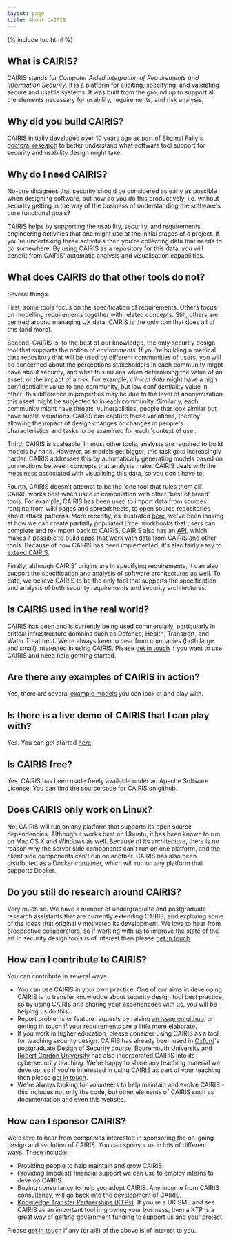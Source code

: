 ```yaml
---
layout: page
title: About CAIRIS
---
```


{% include toc.html %}

<h2>What is CAIRIS?</h2>

CAIRIS stands for *Computer Aided Integration of Requirements and Information Security*.  It is a platform for eliciting, specifying, and validating secure and usable systems.  It was built from the ground up to support all the elements necessary for usability, requirements, and risk analysis.  

<h2>Why did you build CAIRIS?</h2>

CAIRIS initially developed over 10 years ago as part of [Shamal Faily](https://rgu-repository.worktribe.com/person/1335432/shamal-faily)'s [doctoral research](http://ora.ox.ac.uk/objects/uuid:520b939f-b1d9-4a53-9a47-21f0ffcfd68d) to better understand what software tool support for security and usability design might take.

<h2>Why do I need CAIRIS?</h2>

No-one disagrees that security should be considered as early as possible when designing software, but how do you do this productively, i.e. without security getting in the way of the business of understanding the software's core functional goals?

CAIRIS helps by supporting the usability, security, and requirements engineering activities that one might use at the initial stages of a project.  If you're undertaking these activities then you're collecting data that needs to go somewhere.  By using CAIRIS as a repository for this data, you will benefit from CAIRIS' automatic analysis and visualisation capabilities.

<h2>What does CAIRIS do that other tools do not?</h2>

Several things.

First, some tools focus on the specification of requirements.  Others focus on modelling requirements together with related concepts.  Still, others are centred around managing UX data.  CAIRIS is the only tool that does all of this (and more).

Second, CAIRIS is, to the best of our knowledge, the only security design tool that supports the notion of *environments*.  If you're building a medical data repository that will be used by different communities of users, you will be concerned about the perceptions stakeholders in each community might have about security, and what this means when determining the value of an asset, or the impact of a risk.  For example, *clinical data* might have a high confidentiality value to one community, but low confidentiality value in other; this difference in properties may be due to the level of anonymisation this asset might be subjected to in each community.  Similarly, each community might have threats, vulnerabilities, people that look similar but have subtle variations.  CAIRIS can capture these variations, thereby allowing the impact of design changes or changes in people's characteristics and tasks to be examined for each 'context of use'.

Third, CAIRIS is scaleable.  In most other tools, analysts are required to build models by hand.  However, as models get bigger, this task gets increasingly harder.  CAIRIS addresses this by automatically generating models based on connections between concepts that analysts make.  CAIRIS deals with the messiness associated with visualising this data, so you don't have to.

Fourth, CAIRIS doesn't attempt to be the 'one tool that rules them all'.  CAIRIS works best when used in combination with other 'best of breed' tools.  For example, CAIRIS has been used to import data from sources ranging from wiki pages and spreadsheets, to open source repositories about attack patterns.  More recently, as illustrated [here](https://cairis.readthedocs.io/en/latest/usergoals.html#working-with-workbooks), we've been looking at how we can create partially populated Excel workbooks that users can complete and re-import back to CAIRIS.  CAIRIS also has an [API](https://app.swaggerhub.com/apis/failys/CAIRIS), which makes it possible to build apps that work with data from CAIRIS and other tools.  Because of how CAIRIS has been implemented, it's also fairly easy to [extend CAIRIS](https://cairis.readthedocs.io/en/latest/extending.html).

Finally, although CAIRIS' origins are in specifying requirements, it can also support the specification and analysis of software architectures as well.  To date, we believe CAIRIS to be the only tool that supports the specification and analysis of both security requirements and security architectures.

<h2>Is CAIRIS used in the real world?</h2>

CAIRIS has been and is currently being used commercially, particularly in critical infrastructure domains such as Defence, Health, Transport, and Water Treatment.  We're always keen to hear from companies (both large and small) interested in using CAIRIS.  Please [get in touch](mailto:s.faily@rgu.ac.uk) if you want to use CAIRIS and need help gettting started.

<h2>Are there any examples of CAIRIS in action?</h2>

Yes, there are several [example models](https://cairis.readthedocs.io/en/latest/examples.html) you can look at and play with.

<h2>Is there is a live demo of CAIRIS that I can play with?</h2>

Yes.  You can get started [here](https://cairis.org/cairis/cloud/).

<h2>Is CAIRIS free?</h2>

Yes.  CAIRIS has been made freely available under an Apache Software License.  You can find the source code for CAIRIS on [github](https://github.com/cairis-platform/cairis).

<h2>Does CAIRIS only work on Linux?</h2>

No, CAIRIS will run on any platform that supports its open source dependencies.  Although it works best on Ubuntu, it has been known to run on Mac OS X and Windows as well.  Because of its architecture, there is no reason why the server side components can't run on one platform, and the client side components can't run on another. CAIRIS has also been distributed as a Docker container, which will run on any platform that supports Docker.

<h2>Do you still do research around CAIRIS?</h2>

Very much so.  We have a number of undergraduate and postgraduate research assistants that are currently extending CAIRIS, and exploring some of the ideas that originally motivated its development.  We love to hear from prospective collaborators, so if working with us to improve the state of the art in security design tools is of interest then please [get in touch](mailto:s.faily@rgu.ac.uk).

<h2>How can I contribute to CAIRIS?</h2>

You can contribute in several ways.

* You can use CAIRIS in your own practice.  One of our aims in developing CAIRIS is to transfer knowledge about security design tool best practice, so by using CAIRIS and sharing your experiencees with us, you will be helping us do this.  
* Report problems or feature requests by raising [an issue on github](https://github.com/cairis-platform/cairis/issues), or [getting in touch](mailto:s.faily@rgu.ac.uk) if your requirements are a little more elaborate.
* If you work in higher education, please consider using CAIRIS as a tool for teaching security design.  CAIRIS has already been used in [Oxford](http://www.cs.ox.ac.uk)'s postgraduate [Design of Security](http://www.cs.ox.ac.uk/softeng/subjects/DES.html) course.  [Bouremouth University](https://www1.bournemouth.ac.uk) and [Robert Gordon University](https://rgu.ac.uk) has also incorporated CAIRIS into its cybersecurity teaching.  We're happy to share any teaching material we develop, so if you're interested in using CAIRIS as part of your teaching then please [get in touch](mailto:s.faily@rgu.ac.uk).
* We're always looking for volunteers to help maintain and evolve CAIRIS - this includes not only the code, but other elements of CAIRIS such as documentation and even this website.

<h2>How can I sponsor CAIRIS?</h2>

We'd love to hear from companies interested in sponsoring the on-going design and evolution of CAIRIS.  You can sponsor us in lots of different ways.  These include:  

* Providing people to help maintain and grow CAIRIS.  
* Providing [modest] financial support we can use to employ interns to develop CAIRIS.
* Buying consultancy to help you adopt CAIRIS.  Any income from CAIRIS consultancy, will go back into the development of CAIRIS.  
* [Knowledge Transfer Partnerships (KTPs)](https://connect.innovateuk.org/web/ktp).  If you're a UK SME and see CAIRIS as an important tool in growing your business, then a KTP is a great way of getting government funding to support us and your project.

Please [get in touch](mailto:s.faily@rgu.ac.uk) if any (or all!) of the above is of interest to you.
